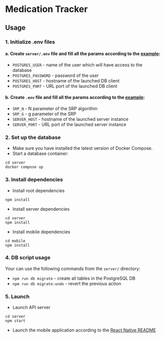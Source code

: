 # Medication Tracker

## Usage

### 1. Initialize .env files

#### a. Create `server/.env` file and fill all the params according to the [example](https://github.com/andrewkuryan/medication-tracker/blob/main/server/.env.example):

- `POSTGRES_USER` - name of the user which will have access to the database
- `POSTGRES_PASSWORD` - password of the user
- `POSTGRES_HOST` - hostname of the launched DB client
- `POSTGRES_PORT` - URL port of the launched DB client

#### b. Create `.env` file and fill all the params according to the [example](https://github.com/andrewkuryan/medication-tracker/blob/main/.env.example):

- `SRP_N` - N parameter of the SRP algorithm
- `SRP_G` - g parameter of the SRP
- `SERVER_HOST` - hostname of the launched server instance
- `SERVER_PORT` - URL port of the launched server instance

### 2. Set up the database

- Make sure you have installed the latest version of Docker Compose.
- Start a database container:

```shell
cd server
docker compose up
```

### 3. Install dependencies

- Install root dependencies

```shell
npm install
```

- Install server dependencies

```shell
cd server
npm install
```

- Install mobile dependencies

```shell
cd mobile
npm install
```

### 4. DB script usage

Your can use the following commands from the `server/` directory:

- `npm run db migrate` - create all tables in the PostgreSQL DB
- `npm run db migrate:undo` - revert the previous action

### 5. Launch

- Launch API server

```shell
cd server
npm start
```

- Launch the mobile application according to
  the [React Native README](https://github.com/andrewkuryan/medication-tracker/blob/main/mobile/README.md)
